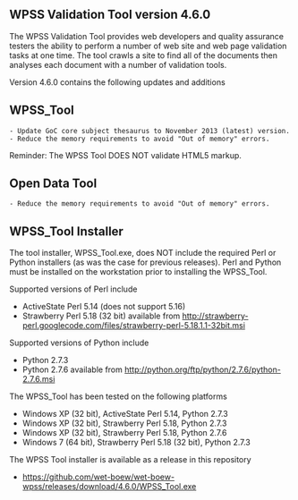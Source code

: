 WPSS Validation Tool version 4.6.0
-----------------------------------

The WPSS Validation Tool provides web developers and quality assurance testers the ability to perform a number of web site and web page validation tasks at one time. The tool crawls a site to find all of the documents then analyses each document with a number of validation tools.

Version 4.6.0 contains the following updates and additions

WPSS_Tool
---------

    - Update GoC core subject thesaurus to November 2013 (latest) version.
    - Reduce the memory requirements to avoid "Out of memory" errors.
 

Reminder: The WPSS Tool DOES NOT validate HTML5 markup.


Open Data Tool
--------------

    - Reduce the memory requirements to avoid "Out of memory" errors.
 

WPSS_Tool Installer
---------------------

The tool installer, WPSS_Tool.exe, does NOT include the required Perl or Python installers (as was the case for previous releases).  Perl and Python must be installed on the workstation prior to installing the WPSS_Tool.

Supported versions of Perl include
- ActiveState Perl 5.14 (does not support 5.16)
- Strawberry Perl 5.18 (32 bit) available from http://strawberry-perl.googlecode.com/files/strawberry-perl-5.18.1.1-32bit.msi

Supported versions of Python include
- Python 2.7.3
- Python 2.7.6 available from http://python.org/ftp/python/2.7.6/python-2.7.6.msi

The WPSS_Tool has been tested on the following platforms
- Windows XP (32 bit), ActiveState Perl 5.14, Python 2.7.3
- Windows XP (32 bit), Strawberry Perl 5.18, Python 2.7.3
- Windows XP (32 bit), Strawberry Perl 5.18, Python 2.7.6
- Windows 7 (64 bit), Strawberry Perl 5.18 (32 bit), Python 2.7.3

The WPSS Tool installer is available as a release in this repository
  - https://github.com/wet-boew/wet-boew-wpss/releases/download/4.6.0/WPSS_Tool.exe
